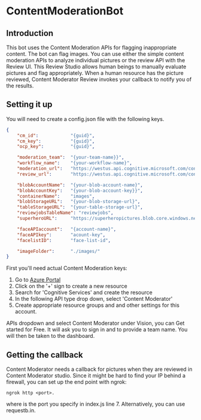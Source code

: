 # ContentModerationBot

## Introduction
This bot uses the Content Moderation APIs for flagging inappropriate content. The bot can flag  images. You can use either the simple content moderation APIs to analyze individual pictures or the review API with the Review UI. This Review Studio allows human beings to manually evaluate pictures and flag appropriately. When a human resource has the picture reviewed, Content Moderator Review invokes your callback to notify you of the results. 

## Setting it up
You will need to create a config.json file with the following keys. 

``` JSON
{
    "cm_id":            "{guid}",
    "cm_key":           "{guid}", 
    "ocp_key":          "{guid}",

    "moderation_team":  "{your-team-name}}",
    "workflow_name":    "{your-workflow-name}",
    "moderation_url":   "https://westus.api.cognitive.microsoft.com/contentmoderator/moderate/v1.0/",
    "review_url":       "https://westus.api.cognitive.microsoft.com/contentmoderator/review/v1.0/teams/",

    "blobAccountName":  "{your-blob-account-name}",
    "blobAccountKey":   "{your-blob-account-key}}",
    "containerName":    "images",
    "blobStorageURL":   "{your-blob-storage-url}",
    "tableStorageURL":  "{your-table-storage-url}",
    "reviewjobsTableName": "reviewjobs",
    "superheroURL":     "https://superheropictures.blob.core.windows.net/reference/",

    "faceAPIaccount":   "{account-name}",
    "faceAPIkey":       "acount-key",
    "facelistID":       "face-list-id",

    "imageFolder":      "./images/"
}   
```
First you'll need actual Content Moderation keys: 
1. Go to [Azure Portal](https://www.portal.azure.com) 
2. Click on the '+' sign to create a new resource
3. Search for 'Cognitive Services' and create the resource
4. In the following API type drop down, select 'Content Moderator'
5. Create appropriate resource groups and and other settings for this account.

APIs dropdown and select Content Moderator under Vision, you can Get started for Free. It will ask you to sign in and to provide a team name. You will then be taken to the dashboard. 

## Getting the callback
Content Moderator needs a callback for pictures when they are reviewed in Content Moderator studio. Since it might be hard to find your IP behind a firewall, you can set up the end point with ngrok: 
```
ngrok http <port>.
```
where <port> is the port you specify in index.js line 7. Alternatively, you can use requestb.in. 

